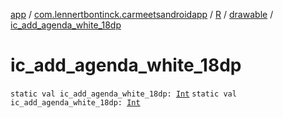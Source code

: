 [app](../../../index.md) / [com.lennertbontinck.carmeetsandroidapp](../../index.md) / [R](../index.md) / [drawable](index.md) / [ic_add_agenda_white_18dp](./ic_add_agenda_white_18dp.md)

# ic_add_agenda_white_18dp

`static val ic_add_agenda_white_18dp: `[`Int`](https://kotlinlang.org/api/latest/jvm/stdlib/kotlin/-int/index.html)
`static val ic_add_agenda_white_18dp: `[`Int`](https://kotlinlang.org/api/latest/jvm/stdlib/kotlin/-int/index.html)